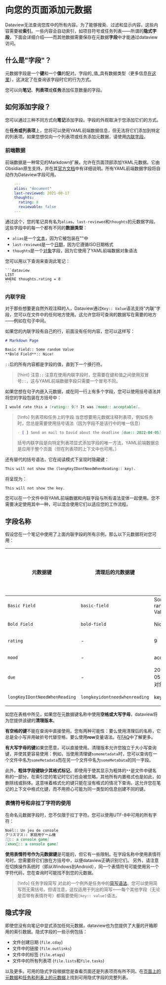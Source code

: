 # 向您的页面添加元数据

Dataview无法查询您库中的所有内容。为了能够搜索、过滤和显示内容，这些内容需要被**索引**。一些内容会自动索引，如项目符号或任务列表——所谓的**隐式字段**，下面会详细介绍——而其他数据需要保存在元数据**字段**中才能通过dataview访问。

## 什么是"字段"？

元数据字段是一个**键**和一个**值**的配对。字段的_值_具有数据类型（更多信息[在这里](./types-of-metadata.md)），这决定了在查询该字段时它的行为方式。

您可以向**笔记**、**列表项**或**任务**添加任意数量的字段。

## 如何添加字段？

您可以通过三种不同方式向**笔记**添加字段。字段的外观取决于您添加它们的方式。

在**任务或列表项**上，您将可以使用YAML前端数据信息，但无法将它们添加到特定的列表项。如果您想仅向一个列表项或任务添加元数据，请使用[内联字段](#内联字段)。

### 前端数据

前端数据是一种常见的Markdown扩展，允许在页面顶部添加YAML元数据。它由Obsidian原生支持，并在其[官方文档](https://help.obsidian.md/Advanced+topics/YAML+front+matter)中有详细说明。所有YAML前端数据字段将自动作为Dataview字段可用。

```yaml
    ---
    alias: "document"
    last-reviewed: 2021-08-17
    thoughts:
      rating: 8
      reviewable: false
    ---
```

通过这个，您的笔记具有名为`alias`、`last-reviewed`和`thoughts`的元数据字段。这些字段中的每一个都有不同的**数据类型**：

- `alias`是一个[文本](types-of-metadata.md#text)，因为它被包装在""中
- `last-reviewed`是一个[日期](types-of-metadata.md#date)，因为它遵循ISO日期格式
- `thoughts`是一个[对象](types-of-metadata.md#object)字段，因为它使用了YAML前端数据对象语法

您可以用以下查询来查询此笔记：

~~~
```dataview
LIST
WHERE thoughts.rating = 8
```
~~~

### 内联字段

对于那些想要更自然外观注释的人，Dataview通过`Key:: Value`语法支持"内联"字段，您可以在文件中的任何地方使用。这允许您将可查询的数据写在需要的地方——例如在句子中间。

如果您的内联字段有自己的行，前面没有任何内容，您可以这样写：

```markdown
# Markdown Page

Basic Field:: Some random Value
**Bold Field**:: Nice!
```

`::`后的所有内容都是字段的值，直到下一个换行符。

> [!hint] 注意`::`
> 注意在使用内联字段时，您需要在键和值之间使用双冒号`::`，这与YAML前端数据字段只需要一个冒号不同。

如果您想在句子内嵌入元数据，或在同一行上有多个字段，您可以使用括号语法并将您的字段包装在方括号中：

```markdown
I would rate this a [rating:: 9]! It was [mood:: acceptable].
```

> [!info] 列表项和任务上的字段
> 当您想要用元数据注释列表项，例如任务时，您总是需要使用括号语法（因为字段不是该行中的唯一信息）
> ```markdown
> - [ ] Send an mail to David about the deadline [due:: 2022-04-05].
> ```
> 括号内联字段是向特定列表项显式添加字段的唯一方法，YAML前端数据总是应用于整个页面（但在列表项的上下文中也可用。）

还有替代的括号语法，它在阅读模式下呈现时隐藏键：

```markdown
This will not show the (longKeyIDontNeedWhenReading:: key).
```

将呈现为：

```markdown
This will not show the key.
```

您可以在一个文件中将YAML前端数据和内联字段与所有语法变体一起使用。您不需要决定使用其中一种，可以混合使用它们以适应您的工作流程。

## 字段名称

假设您在一个笔记中使用了上面内联字段的所有示例，那么以下元数据将对您可用：

| 元数据键 | 清理后的元数据键 | 值 | 值的数据类型 |
| ----------- | ------------------------|----------- | ----------- |
| `Basic Field` | `basic-field`  | Some random Value | 文本 |
| `Bold Field` | `bold-field`  | Nice! | 文本 |
| `rating` | - | 9 | 数字 |
| `mood` | - | acceptable | 文本 |
| `due` | - | 2022-04-05的日期对象 | 日期 |
| `longKeyIDontNeedWhenReading` | `longkeyidontneedwhenreading` | key | 文本 |

如您在表格中所见，如果您在元数据键名称中使用**空格或大写字母**，dataview将为您提供该键的**清理版本**。

**有空格的键**不能在查询中直接使用。您有两种可能性：要么使用清理后的名称，它总是全小写并用破折号代替空格，要么使用**row**变量语法。在[FAQ](../resources/faq.md)中了解更多。

**有大写字母的键**如果您愿意，可以直接使用。清理版本允许您独立于大小写查询键，并使其更容易使用：例如，当使用清理键`somemetadata`时，您可以查询在一个文件中名为`someMetadata`而在另一个文件中名为`someMetaData`的同一字段。

此外，**粗体字段键缺少其格式标记**。即使用于使其显示为粗体的`**`是文件中键名称的一部分，在索引您的笔记时它们也会被忽略。其他所有内置格式也是如此，如删除线或斜体。这意味着格式化的键只能在没有格式的情况下查询。这允许您在笔记的上下文中格式化键，而不用担心可能为同一类型的信息创建不同的键。

### 表情符号和非拉丁字符的使用

在命名元数据字段时，您不仅限于拉丁字符。您可以使用UTF-8中可用的所有字符：

```markdown
Noël:: Un jeu de console
クリスマス:: 家庭用ゲーム機
[🎅:: a console game]
[xmas🎄:: a console game]
```

**使用表情符号作为元数据键**是可能的，但它有一些限制。在字段名称中使用表情符号时，您需要将它们放在方括号中，以便dataview正确识别它们。
另外，请注意在切换操作系统时（即从Windows到Android），同一个表情符号可能使用另一个字符代码，您在查询时可能找不到您的元数据。

> [!info] 任务字段简写
> 对此的一个例外是任务中的[简写语法](./metadata-tasks.md#field-shorthands)。您可以使用简写而无需括号。但请注意，这仅适用于列出的简写——每个其他字段（无论是否带有表情符号）都需要使用`[key:: value]`语法。

## 隐式字段

即使您没有向笔记中显式添加任何元数据，dataview也为您提供了大量的开箱即用的索引数据。隐式字段的一些示例包括：

- 文件创建日期 (`file.cday`)
- 文件中的链接 (`file.outlinks`)
- 文件中的标签 (`file.etags`)
- 文件中的所有列表项 (`file.lists`和`file.tasks`)

以及更多。可用的隐式字段根据您是查看页面还是列表项而有所不同。在[页面上的元数据](metadata-pages.md)和[任务和列表上的元数据](metadata-tasks.md)上找到可用隐式字段的完整列表。
